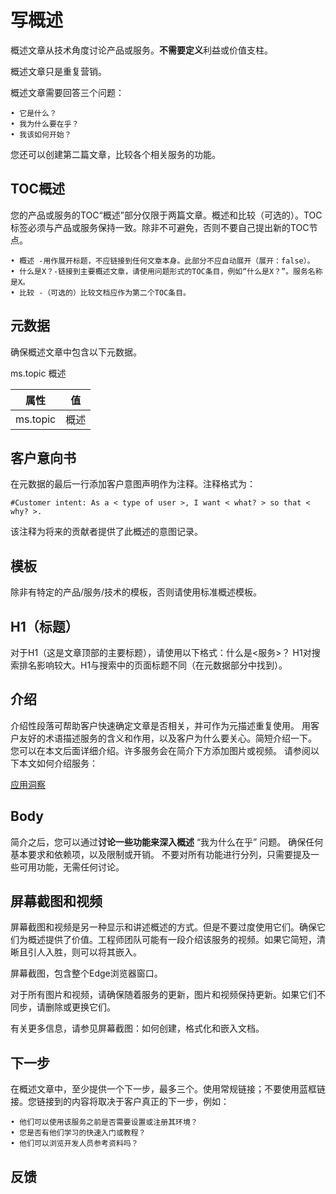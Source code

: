 # 写概述

概述文章从技术角度讨论产品或服务。**不需要定义**利益或价值支柱。

概述文章只是重复营销。

概述文章需要回答三个问题：

	• 它是什么？
	• 我为什么要在乎？
	• 我该如何开始？

您还可以创建第二篇文章，比较各个相关服务的功能。

## TOC概述

您的产品或服务的TOC“概述”部分仅限于两篇文章。概述和比较（可选的）。TOC标签必须与产品或服务保持一致。除非不可避免，否则不要自己提出新的TOC节点。

	• 概述 -用作展开标题，不应链接到任何文章本身。此部分不应自动展开（展开：false）。
	• 什么是X？-链接到主要概述文章，请使用问题形式的TOC条目，例如“什么是X？”。服务名称是X。
	• 比较 -（可选的）比较文档应作为第二个TOC条目。

## 元数据

确保概述文章中包含以下元数据。

	
ms.topic	概述

|属性  |值  |
|---------|---------|
|ms.topic     | 概述        |


##  客户意向书

在元数据的最后一行添加客户意图声明作为注释。注释格式为：

```
#Customer intent: As a < type of user >, I want < what? > so that < why? >.
```

该注释为将来的贡献者提供了此概述的意图记录。

## 模板

除非有特定的产品/服务/技术的模板，否则请使用标准概述模板。

## H1（标题）

对于H1（这是文章顶部的主要标题），请使用以下格式：什么是<服务>？
H1对搜索排名影响较大。H1与搜索中的页面标题不同（在元数据部分中找到）。

## 介绍

介绍性段落可帮助客户快速确定文章是否相关，并可作为元描述重复使用。
用客户友好的术语描述服务的含义和作用，以及客户为什么要关心。简短介绍一下。
您可以在本文后面详细介绍。许多服务会在简介下方添加图片或视频。
请参阅以下本文如何介绍服务：

[应用洞察](https://docs.microsoft.com/zh-cn/azure/azure-monitor/app/app-insights-overview)

## Body

简介之后，您可以通过**讨论一些功能来深入概述** “我为什么在乎” 问题。
确保任何基本要求和依赖项，以及限制或开销。
不要对所有功能进行分列，只需要提及一些可用功能，无需任何讨论。

## 屏幕截图和视频

屏幕截图和视频是另一种显示和讲述概述的方式。但是不要过度使用它们。确保它们为概述提供了价值。工程师团队可能有一段介绍该服务的视频。如果它简短，清晰且引人入胜，则可以将其嵌入。

屏幕截图，包含整个Edge浏览器窗口。

对于所有图片和视频，请确保随着服务的更新，图片和视频保持更新。如果它们不同步，请删除或更换它们。

有关更多信息，请参见屏幕截图：如何创建，格式化和嵌入文档。

## 下一步

在概述文章中，至少提供一个下一步，最多三个。使用常规链接；不要使用蓝框链接。您链接到的内容将取决于客户真正的下一步，例如：

	• 他们可以使用该服务之前是否需要设置或注册其环境？
	• 您是否有他们学习的快速入门或教程？
	• 他们可以浏览开发人员参考资料吗？

## 反馈